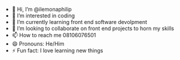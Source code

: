 - 👋 Hi, I’m @ilemonaphilip
- 👀 I’m interested in coding
- 🌱 I’m currently learning front end software devolpment
- 💞️ I’m looking to collaborate on front end projects to horn my skills
- 📫 How to reach me 08106076501
- 😄 Pronouns: He/Him
- ⚡ Fun fact: I love learning new things

<!---
ilemonaphilip/ilemonaphilip is a ✨ special ✨ repository because its `README.md` (this file) appears on your GitHub profile.
You can click the Preview link to take a look at your changes.
--->

